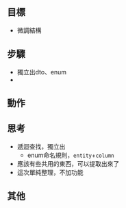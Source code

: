 ## 目標
- 微調結構

## 步驟
- 獨立出dto、enum
- 

## 動作

## 思考
- 遞迴查找，獨立出
  - enum命名規則，`entity`+`column`
- 應該有些共用的東西，可以提取出來了
- 這次單純整理，不加功能
## 其他